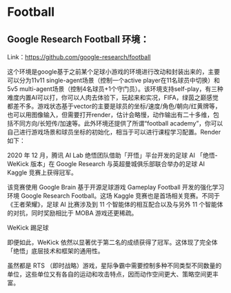 

<!--
 * @version:
 * @Author:  StevenJokess（蔡舒起） https://github.com/StevenJokess
 * @Date: 2023-10-03 03:50:34
 * @LastEditors:  StevenJokess（蔡舒起） https://github.com/StevenJokess
 * @LastEditTime: 2023-10-17 01:06:26
 * @Description:
 * @Help me: make friends by a867907127@gmail.com and help me get some “foreign” things or service I need in life; 如有帮助，请资助，失业3年了。![支付宝收款码](https://github.com/StevenJokess/d2rl/blob/master/img/%E6%94%B6.jpg)
 * @TODO::
 * @Reference:
-->
# Football

## Google Research Football 环境：


Link：https://github.com/google-research/football

这个环境是google基于之前某个足球小游戏的环境进行改动和封装出来的，主要可以分为11v11 single-agent场景（控制一个active player在11名球员中切换）和5v5 multi-agent场景（控制4名球员+1个守门员）。该环境支持self-play，有三种难度内置AI可以打，你可以人肉去体验下，玩起来和实况，FIFA，绿茵之巅感觉都差不多。游戏状态基于vector的主要是球员的坐标/速度/角色/朝向/红黄牌等，也可以用图像输入，但需要打开render，估计会略慢，动作输出有二十多维，包括不同方向/长短传/加速等。此外环境还提供了所谓“football academy”，你可以自己进行游戏场景和球员坐标的初始化，相当于可以进行课程学习配置。Render如下：


2020 年 12 月，腾讯 AI Lab 绝悟团队借助「开悟」平台开发的足球 AI 「绝悟-WeKick 版本」在 Google Research 与英超曼城俱乐部联合举办的足球 AI Kaggle 竞赛上获得冠军。

该竞赛使用 Google Brain 基于开源足球游戏 Gameplay Football 开发的强化学习环境 Google Research Football。这场 Kaggle 竞赛也是首场相关竞赛。不同于《王者荣耀》，足球 AI 比赛涉及到 11 个智能体的相互配合以及与另外 11 个智能体的对抗，同时奖励相比于 MOBA 游戏还更稀疏。

WeKick 踢足球

即便如此，WeKick 依然以显著优于第二名的成绩获得了冠军。这体现了完全体「绝悟」底层技术和框架的通用性。

虽然都是 RTS （即时战略）游戏，星际争霸中需要控制多种不同类型不同数量的单位，这些单位又有各自的运动和攻击特点，因而动作空间更大、策略空间更丰富。

[1]: https://cloud.tencent.com/developer/article/2197037
[2]: https://www.sohu.com/a/442547985_473283
